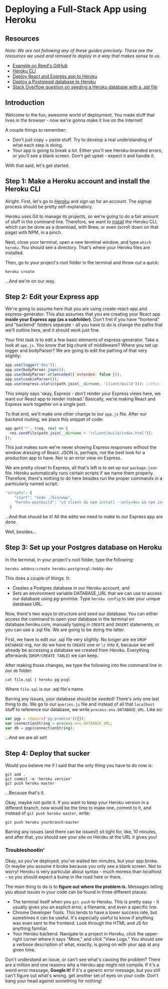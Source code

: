 # Deploying a Full-Stack App using Heroku

## Resources

*Note: We are not following any of these guides precisely. These are the resources we used and remixed to deploy in a way that makes sense to us.*

* [Example on Reed's GitHub](https://github.com/crymall/react-aws-image-example)
* [Heroku CLI](https://devcenter.heroku.com/articles/heroku-cli)
* [Deploy React and Express app to Heroku](https://daveceddia.com/deploy-react-express-app-heroku/)
* [Deploy a Postgresql database to Heroku](https://medium.com/@HalahSalih/how-to-deploy-an-express-app-to-heroku-with-postgresql-database-using-git-266e100d59ff)
* [Stack Overflow question on seeding a Heroku database with a .sql file](https://stackoverflow.com/questions/15237366/how-to-execute-a-sql-script-on-heroku)

## Introduction

Welcome to the fun, awesome world of deployment. You made stuff that lives in the browser - now we're gonna make it live on the Internet!

A couple things to remember:

* Don't just copy + paste stuff. Try to develop a real understanding of what each step is doing.
* Your app is going to break a lot. Either you'll see Heroku-branded errors, or you'll see a blank screen. Don't get upset - expect it and handle it.

With that said, let's get started.

## Step 1: Make a Heroku account and install the Heroku CLI

Alright. First, let's go to [Heroku](https://www.heroku.com/) and sign up for an account. The signup process should be pretty self-explanatory.

Heroku uses Git to manage its projects, so we're going to do a fair amount of stuff in the command line. Therefore, we want to [install](https://devcenter.heroku.com/articles/heroku-cli) the Heroku CLI, which can be done as a download, with Brew, or even (scroll down on that page) with NPM, in a pinch.

Next, close your terminal, open a new terminal window, and type `which heroku`. You should see a directory. That's where your Heroku files are installed.

Then, go to your project's root folder in the terminal and throw out a quick:

```
heroku create
```

...And we're on our way.

## Step 2: Edit your Express app

We're going to assume here that you are using create-react-app and express-generator. This also assumes that you are creating your React app **inside your Express app (as a subfolder)**. Don't fret if you have "frontend" and "backend" folders separate - all you have to do is change the paths that we'll outline here, and it should work just fine.

Your first task is to edit a few basic elements of express-generator. Take a look at `app.js`. You know that big chunk of middleware? Where you set up logger and bodyParser? We are going to edit the pathing of that very slightly:

```js
app.use(logger('dev'));
app.use(bodyParser.json());
app.use(bodyParser.urlencoded({ extended: false }));
app.use(cookieParser());
app.use(express.static(path.join(__dirname, 'client/build'))); //this is the only thing that's different - 'client/build'
```

This simply says 'okay, Express - don't render your Express views here, we want our React app to render instead.' Basically, we're making React and Express work together on a single port.

To that end, we'll make one other change to our `app.js` file. After our backend routing, we place this snippet of code:

``` js
app.get('*', (req, res) => {
  res.sendFile(path.join(__dirname + '/client/build/index.html'));
});
```

This just makes sure we're never showing Express responses without the window dressing of React. JSON is, perhaps, not the best look for a production app to have. Nor is an error view on Express.

We are pretty close! In Express, all that's left is to set up our `package.json` file. Heroku automatically runs certain scripts if we name them properly. Therefore, there's nothing to do here besides run the proper commands in a particularly named script:

```js
"scripts": {
    "start": "node ./bin/www",
    "heroku-postbuild": "cd client && npm install --only=dev && npm install && npm run build"
  }
```

...And that should be it! All the edits we need to make to our Express app are done.

Well, besides...

## Step 3: Set up your Postgres database on Heroku

In the terminal, in your project's root folder, type the following:

```
heroku addons:create heroku-postgresql:hobby-dev
```

This does a couple of things. It:

* Creates a Postgres database in our Heroku account, and
* Sets an environment variable DATABASE_URL that we can use to access our database using pg-promise. Type `heroku config` to see your unique database URL.

Now, there's two ways to structure and seed our database. You can either access the command to open your database in the terminal on database.heroku.com, manually typing in `CREATE` and `INSERT` statements, or you can use a .sql file. We are going to be doing the latter.

First, we have to edit our .sql file very slightly. No longer are we `DROP DATABASE`-ing, nor do we have to `CREATE` one or `\c` into it, because we will already be accessing a database we created from Heroku. Everything afterwards (`DROP/CREATE TABLE`) we can keep.

After making those changes, we type the following into the command line in our `db` folder:

```
cat file.sql | heroku pg:psql
```

Where `file.sql` is our .sql file's name.

Barring any issues, your database should be seeded! There's only one last thing to do. We go to our `queries.js` file and instead of all that `localhost` stuff to reference our database, we write `process.env.DATABASE_URL`. Like so:

```js
var pgp = require('pg-promise')({});
var connectionString = process.env.DATABASE_URL;
var db = pgp(connectionString);
```

...And we are all set!

## Step 4: Deploy that sucker

Would you believe me if I said that the only thing you have to do now is:

```
git add .
git commit -m 'heroku version'
git push heroku master
```

...Because that's it.

Okay, maybe not *quite* it. If you want to keep your Heroku version in a different branch, now would be the time to make one, commit to it, and instead of `git push heroku master`, write:

```
git push heroku yourbranch:master
```

Barring any issues (and there can be issues!) sit tight for, like, 10 minutes, and after that, you should see your site on Heroku at the URL it gives you!

### Troubleshootin'

Okay, so you've deployed, you've waited ten minutes, but your app broke. Or maybe you assume it broke because you only see a blank screen. Not to worry! Heroku is very particular about syntax - much moreso than localhost - so you should expect a bump in the road here or there.

The main thing to do is to **figure out where the problem is.** Messages telling you about issues in your code can be found in three different places:

* The terminal itself when you `git push` to Heroku. This is pretty easy - it usually gives you an explicit error, a filename, and even a specific line.
* Chrome Developer Tools. This tends to have a lower success rate, but sometimes it can be useful. It's especially useful to know if anything was even sent to the frontend. Look through the HTML and JS for anything familiar.
* Your Heroku backend. Navigate to a project in Heroku, click the upper-right corner where it says "More," and click "View Logs." You should see a verbose description of what, exactly, is going on with your app at any given time.

Don't understand an issue, or can't see what's causing the problem? There are a million and one reasons why a Heroku app might not compile. If it's a weird error message, **Google it!** If it's a generic error message, but you still can't figure out what's wrong, get another set of eyes on your code. Don't bang your head against something for nothing!

